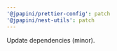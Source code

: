 ```yaml
---
'@jpapini/prettier-config': patch
'@jpapini/nest-utils': patch
---
```


Update dependencies (minor).

